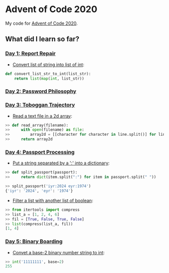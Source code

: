 # Advent of Code 2020
My code for [Advent of Code 2020](https://adventofcode.com/).
   
## What did I learn so far?
### [Day 1: Report Repair](https://adventofcode.com/2020/day/1)
- [Convert list of string into list of int](https://stackoverflow.com/questions/7368789/convert-all-strings-in-a-list-to-int):
```python
def convert_list_str_to_int(list_str):
    return list(map(int, list_str))
```

### [Day 2: Password Philosophy](https://adventofcode.com/2020/day/2)
### [Day 3: Toboggan Trajectory](https://adventofcode.com/2020/day/3)

- [Read a text file in a 2d array](https://stackoverflow.com/questions/19056125/reading-a-file-into-a-multidimensional-array-with-python):
```python
>> def read_array(filename):
>>     with open(filename) as file:
>>         array2d = [[character for character in line.split()] for line in file]
>>     return array2d
```

### [Day 4: Passport Processing](https://adventofcode.com/2020/day/4)
- [Put a string separated by a ':' into a dictionary](https://stackoverflow.com/questions/186857/splitting-a-semicolon-separated-string-to-a-dictionary-in-python):
```python
>> def split_passport(passport):
>>     return dict(item.split(":") for item in passport.split(" "))

>> split_passport('iyr:2024 eyr:1974')
{'iyr': '2024', 'eyr': '1974'}
```

- [Filter a list with another list of boolean](https://stackoverflow.com/questions/18665873/filtering-a-list-based-on-a-list-of-booleans):
```python
>> from itertools import compress
>> list_a = [1, 2, 4, 6]
>> fil = [True, False, True, False]
>> list(compress(list_a, fil))
[1, 4]
```

### [Day 5: Binary Boarding](https://adventofcode.com/2020/day/5)
- [Convet a base-2 binary number string to int](https://stackoverflow.com/questions/8928240/convert-base-2-binary-number-string-to-int):
```python
>> int('11111111', base=2)
255
```
